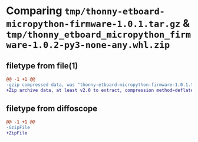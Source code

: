 # Comparing `tmp/thonny-etboard-micropython-firmware-1.0.1.tar.gz` & `tmp/thonny_etboard_micropython_firmware-1.0.2-py3-none-any.whl.zip`

## filetype from file(1)

```diff
@@ -1 +1 @@
-gzip compressed data, was "thonny-etboard-micropython-firmware-1.0.1.tar", last modified: Tue Aug 31 00:45:12 2021, max compression
+Zip archive data, at least v2.0 to extract, compression method=deflate
```

## filetype from diffoscope

```diff
@@ -1 +1 @@
-GzipFile
+ZipFile
```

